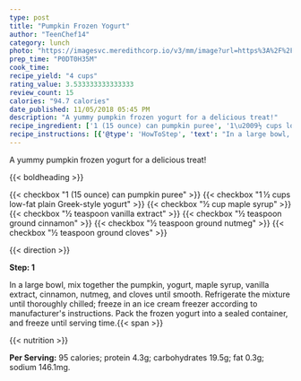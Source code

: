 ```yaml
---
type: post
title: "Pumpkin Frozen Yogurt"
author: "TeenChef14"
category: lunch
photo: "https://imagesvc.meredithcorp.io/v3/mm/image?url=https%3A%2F%2Fimages.media-allrecipes.com%2Fuserphotos%2F2105542.jpg"
prep_time: "P0DT0H35M"
cook_time: 
recipe_yield: "4 cups"
rating_value: 3.533333333333333
review_count: 15
calories: "94.7 calories"
date_published: 11/05/2018 05:45 PM
description: "A yummy pumpkin frozen yogurt for a delicious treat!"
recipe_ingredient: ['1 (15 ounce) can pumpkin puree', '1\u2009½ cups low-fat plain Greek-style yogurt', '½ cup maple syrup', '½ teaspoon vanilla extract', '½ teaspoon ground cinnamon', '½ teaspoon ground nutmeg', '½ teaspoon ground cloves']
recipe_instructions: [{'@type': 'HowToStep', 'text': "In a large bowl, mix together the pumpkin, yogurt, maple syrup, vanilla extract, cinnamon, nutmeg, and cloves until smooth. Refrigerate the mixture until thoroughly chilled; freeze in an ice cream freezer according to manufacturer's instructions. Pack the frozen yogurt into a sealed container, and freeze until serving time.\n"}]
---
```


A yummy pumpkin frozen yogurt for a delicious treat! 

{{< boldheading >}}

{{< checkbox "1 (15 ounce) can pumpkin puree" >}}
{{< checkbox "1 ½ cups low-fat plain Greek-style yogurt" >}}
{{< checkbox "½ cup maple syrup" >}}
{{< checkbox "½ teaspoon vanilla extract" >}}
{{< checkbox "½ teaspoon ground cinnamon" >}}
{{< checkbox "½ teaspoon ground nutmeg" >}}
{{< checkbox "½ teaspoon ground cloves" >}}


{{< direction >}}

**Step: 1**

In a large bowl, mix together the pumpkin, yogurt, maple syrup, vanilla extract, cinnamon, nutmeg, and cloves until smooth. Refrigerate the mixture until thoroughly chilled; freeze in an ice cream freezer according to manufacturer's instructions. Pack the frozen yogurt into a sealed container, and freeze until serving time.{{< span >}}

{{< nutrition >}}

**Per Serving:** 95 calories; protein 4.3g; carbohydrates 19.5g; fat 0.3g; sodium 146.1mg.